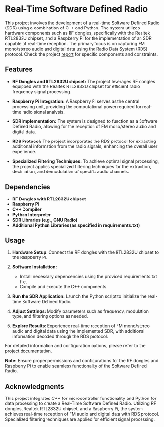 # Real-Time Software Defined Radio

This project involves the development of a real-time Software Defined Radio (SDR) using a combination of C++ and Python. The system utilizes hardware components such as RF dongles, specifically with the Realtek RTL2832U chipset, and a Raspberry Pi for the implementation of an SDR capable of real-time reception. The primary focus is on capturing FM mono/stereo audio and digital data using the Radio Data System (RDS) protocol. Check the project [report](doc/COE-3DY4%20Project%20Report.pdf) for specific components and constraints.

## Features
- **RF Dongles and RTL2832U chipset:** The project leverages RF dongles equipped with the Realtek RTL2832U chipset for efficient radio frequency signal processing.

- **Raspberry Pi Integration:** A Raspberry Pi serves as the central processing unit, providing the computational power required for real-time radio signal analysis.

- **SDR Implementation:** The system is designed to function as a Software Defined Radio, allowing for the reception of FM mono/stereo audio and digital data.

- **RDS Protocol:** The project incorporates the RDS protocol for extracting additional information from the radio signals, enhancing the overall user experience.

- **Specialized Filtering Techniques:** To achieve optimal signal processing, the project applies specialized filtering techniques for the extraction, decimation, and demodulation of specific audio channels.

## Dependencies
- **RF Dongles with RTL2832U chipset**
- **Raspberry Pi**
- **C++ Compiler**
- **Python Interpreter**
- **SDR Libraries (e.g., GNU Radio)**
- **Additional Python Libraries (as specified in requirements.txt)**

## Usage
1. **Hardware Setup:** Connect the RF dongles with the RTL2832U chipset to the Raspberry Pi.

2. **Software Installation:**
   - Install necessary dependencies using the provided requirements.txt file.
   - Compile and execute the C++ components.

3. **Run the SDR Application:** Launch the Python script to initialize the real-time Software Defined Radio.

4. **Adjust Settings:** Modify parameters such as frequency, modulation type, and filtering options as needed.

5. **Explore Results:** Experience real-time reception of FM mono/stereo audio and digital data using the implemented SDR, with additional information decoded through the RDS protocol.

For detailed information and configuration options, please refer to the project documentation.

**Note:** Ensure proper permissions and configurations for the RF dongles and Raspberry Pi to enable seamless functionality of the Software Defined Radio.

## Acknowledgments

This project integrates C++ for microcontroller functionality and Python for data processing to create a Real-Time Software Defined Radio. Utilizing RF dongles, Realtek RTL2832U chipset, and a Raspberry Pi, the system achieves real-time reception of FM audio and digital data with RDS protocol. Specialized filtering techniques are applied for efficient signal processing.
